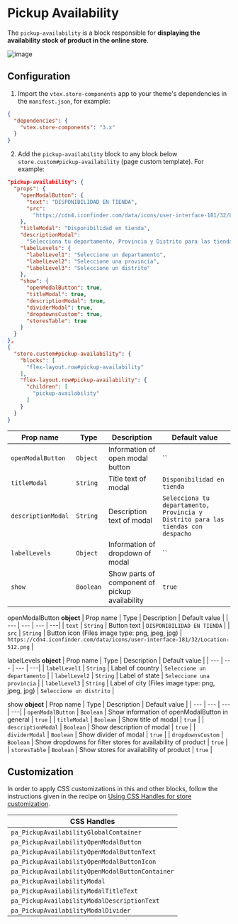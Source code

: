 # Pickup Availability

The `pickup-availability` is a block responsible for **displaying the availability stock of product in the online store**.

![image]()

## Configuration

1. Import the `vtex.store-components` app to your theme's dependencies in the `manifest.json`, for example:

```json
{
  "dependencies": {
    "vtex.store-components": "3.x"
  }
}
```

2. Add the `pickup-availability` block to any block below `store.custom#pickup-availability` (page custom template). For example:

```json
"pickup-availability": {
  "props": {
    "openModalButton": {
      "text": "DISPONIBILIDAD EN TIENDA",
      "src":
        "https://cdn4.iconfinder.com/data/icons/user-interface-181/32/Location-512.png"
    },
    "titleModal": "Disponibilidad en tienda",
    "descriptionModal":
      "Selecciona tu departamento, Provincia y Distrito para las tiendas con despacho",
    "labelLevels": {
      "labelLevel1": "Seleccione un departamento",
      "labelLevel2": "Seleccione una provincia",
      "labelLevel3": "Seleccione un distrito"
    },
    "show": {
      "openModalButton": true,
      "titleModal": true,
      "descriptionModal": true,
      "dividerModal": true,
      "dropdownsCustom": true,
      "storesTable": true
    }
  }
},
{
  "store.custom#pickup-availability": {
    "blocks": [
      "flex-layout.row#pickup-availability"
    ],
    "flex-layout.row#pickup-availability": {
      "children": [
        "pickup-availability"
      ]
    }
  }
}
```

| Prop name | Type | Description | Default value |
| --- | --- | --- | ---| 
| `openModalButton` | `Object` | Information of open modal button | `` |
| `titleModal` | `String` | Title text of modal | `Disponibilidad en tienda` |
| `descriptionModal` | `String` | Description text of modal | `Selecciona tu departamento, Provincia y Distrito para las tiendas con despacho` |
| `labelLevels` | `Object` | Information of dropdown of modal | `` |
| `show` | `Boolean` | Show parts of component of pickup availability | `true` |



openModalButton **object**
| Prop name | Type | Description | Default value |
| --- | --- | --- | ---| 
| `text` | `String` | Button text | `DISPONIBILIDAD EN TIENDA` |
| `src` | `String` | Button icon (Files image type: png, jpeg, jpg) | `https://cdn4.iconfinder.com/data/icons/user-interface-181/32/Location-512.png` |


labelLevels **object**
| Prop name | Type | Description | Default value |
| --- | --- | --- | ---| 
| `labelLevel1` | `String` | Label of country | `Seleccione un departamento` |
| `labelLevel2` | `String` | Label of state | `Seleccione una provincia` |
| `labelLevel3` | `String` | Label of city (Files image type: png, jpeg, jpg) | `Seleccione un distrito` |


show **object**
| Prop name | Type | Description | Default value |
| --- | --- | --- | ---| 
| `openModalButton` | `Boolean` | Show information of openModalButton in general | `true` |
| `titleModal` | `Boolean` | Show title of modal | `true` |
| `descriptionModal` | `Boolean` | Show description of modal | `true` |
| `dividerModal` | `Boolean` | Show divider of modal | `true` |
| `dropdownsCustom` | `Boolean` | Show dropdowns for filter stores for availability of product | `true` |
| `storesTable` | `Boolean` | Show stores for availability of product | `true` |


## Customization

In order to apply CSS customizations in this and other blocks, follow the instructions given in the recipe on [Using CSS Handles for store customization](https://vtex.io/docs/recipes/style/using-css-handles-for-store-customization).

| CSS Handles |
| --- |
| `pa_PickupAvailabilityGlobalContainer` |
| `pa_PickupAvailabilityOpenModalButton` |
| `pa_PickupAvailabilityOpenModalButtonText` |
| `pa_PickupAvailabilityOpenModalButtonIcon` |
| `pa_PickupAvailabilityOpenModalButtonContainer` |
| `pa_PickupAvailabilityModal` |
| `pa_PickupAvailabilityModalTitleText` |
| `pa_PickupAvailabilityModalDescriptionText` |
| `pa_PickupAvailabilityModalDivider` |